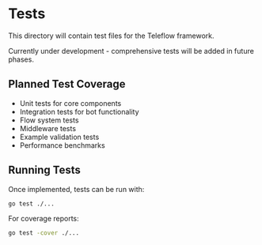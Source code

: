 # Tests

This directory will contain test files for the Teleflow framework.

Currently under development - comprehensive tests will be added in future phases.

## Planned Test Coverage

- Unit tests for core components
- Integration tests for bot functionality
- Flow system tests
- Middleware tests
- Example validation tests
- Performance benchmarks

## Running Tests

Once implemented, tests can be run with:

```bash
go test ./...
```

For coverage reports:

```bash
go test -cover ./...